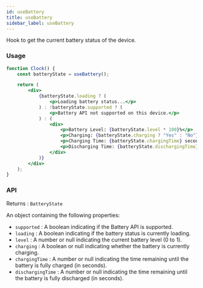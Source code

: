 ```yaml
---
id: useBattery
title: useBattery
sidebar_label: useBattery
---
```


Hook to get the current battery status of the device.

### Usage

```jsx live
function Clock() {
	const batteryState = useBattery();

	return (
		<div>
			{batteryState.loading ? (
				<p>Loading battery status...</p>
			) : !batteryState.supported ? (
				<p>Battery API not supported on this device.</p>
			) : (
				<div>
					<p>Battery Level: {batteryState.level * 100}%</p>
					<p>Charging: {batteryState.charging ? "Yes" : "No"}</p>
					<p>Charging Time: {batteryState.chargingTime} seconds</p>
					<p>Discharging Time: {batteryState.dischargingTime} seconds</p>
				</div>
			)}
		</div>
	);
}
```

### API

Returns : `BatteryState`

An object containing the following properties:

- `supported` : A boolean indicating if the Battery API is supported.
- `loading` : A boolean indicating if the battery status is currently loading.
- `level` : A number or null indicating the current battery level (0 to 1).
- `charging` : A boolean or null indicating whether the battery is currently charging.
- `chargingTime` : A number or null indicating the time remaining until the battery is fully charged (in seconds).
- `dischargingTime` : A number or null indicating the time remaining until the battery is fully discharged (in seconds).
